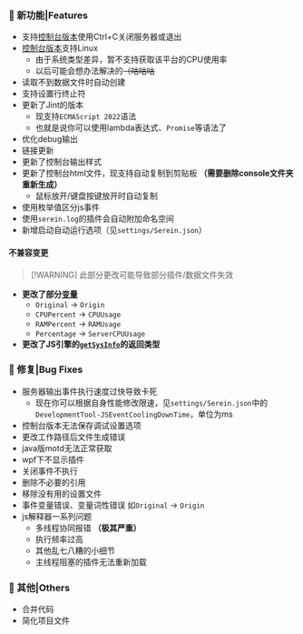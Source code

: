 
### 🚀 新功能|Features

- 支持[控制台版本](Tutorial/DifferentVersions.md#命令行版console)使用Ctrl+C关闭服务器或退出
- [控制台版本](Tutorial/DifferentVersions.md#命令行版console)支持Linux
  - 由于系统类型差异，暂不支持获取该平台的CPU使用率
  - 以后可能会想办法解决的~~（咕咕咕~~
- 读取不到数据文件时自动创建
- 支持设置行终止符
- 更新了Jint的版本
  - 现支持`ECMAScript 2022`语法
  - 也就是说你可以使用lambda表达式、`Promise`等语法了
- 优化debug输出
- 链接更新
- 更新了控制台输出样式
- 更新了控制台html文件，现支持自动复制到剪贴板 **（需要删除console文件夹重新生成）**
  - 鼠标放开/键盘按键放开时自动复制
- 使用枚举值区分js事件
- 使用`serein.log`的插件会自动附加命名空间
- 新增启动自动运行选项（见`settings/Serein.json`）

#### 不兼容变更

>[!WARNING] 此部分更改可能导致部分插件/数据文件失效

- **更改了部分[变量](Function/Variables.md)**
  - `Original` -> `Origin`
  - `CPUPercent` -> `CPUUsage`
  - `RAMPercent` -> `RAMUsage`
  - `Percentage` -> `ServerCPUUsage`
- **更改了JS引擎的[`getSysInfo`](../Function/JSDocs.md#获取系统信息)的返回类型**

### 🐛 修复|Bug Fixes

- 服务器输出事件执行速度过快导致卡死
  - 现在你可以根据自身性能修改限速，见`settings/Serein.json`中的`DevelopmentTool-JSEventCoolingDownTime`，单位为ms
- 控制台版本无法保存调试设置选项
- 更改工作路径后文件生成错误
- java版motd无法正常获取
- wpf下不显示插件
- 关闭事件不执行
- 删除不必要的引用
- 移除没有用的设置文件
- 事件变量错误、变量词性错误 如`Original` -> `Origin`
- js解释器一系列问题
  - 多线程协同报错 **（极其严重）**
  - 执行频率过高
  - 其他乱七八糟的小细节
  - 主线程阻塞的插件无法重新加载

### 🧰 其他|Others

- 合并代码
- 简化项目文件
